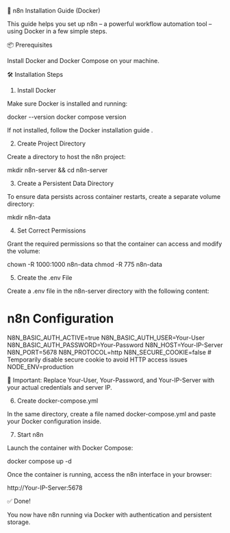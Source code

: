 🚀 n8n Installation Guide (Docker)

This guide helps you set up n8n
 – a powerful workflow automation tool – using Docker in a few simple steps.

📦 Prerequisites

Install Docker
 and Docker Compose
 on your machine.

🛠️ Installation Steps
1. Install Docker

Make sure Docker is installed and running:

docker --version
docker compose version


If not installed, follow the Docker installation guide
.

2. Create Project Directory

Create a directory to host the n8n project:

mkdir n8n-server && cd n8n-server

3. Create a Persistent Data Directory

To ensure data persists across container restarts, create a separate volume directory:

mkdir n8n-data

4. Set Correct Permissions

Grant the required permissions so that the container can access and modify the volume:

chown -R 1000:1000 n8n-data
chmod -R 775 n8n-data


5. Create the .env File

Create a .env file in the n8n-server directory with the following content:

# n8n Configuration
N8N_BASIC_AUTH_ACTIVE=true
N8N_BASIC_AUTH_USER=Your-User
N8N_BASIC_AUTH_PASSWORD=Your-Password
N8N_HOST=Your-IP-Server
N8N_PORT=5678
N8N_PROTOCOL=http
N8N_SECURE_COOKIE=false  # Temporarily disable secure cookie to avoid HTTP access issues
NODE_ENV=production



🔐 Important: Replace Your-User, Your-Password, and Your-IP-Server with your actual credentials and server IP.


6. Create docker-compose.yml

In the same directory, create a file named docker-compose.yml and paste your Docker configuration inside.


7. Start n8n

Launch the container with Docker Compose:

docker compose up -d


Once the container is running, access the n8n interface in your browser:

http://Your-IP-Server:5678

✅ Done!

You now have n8n running via Docker with authentication and persistent storage.
